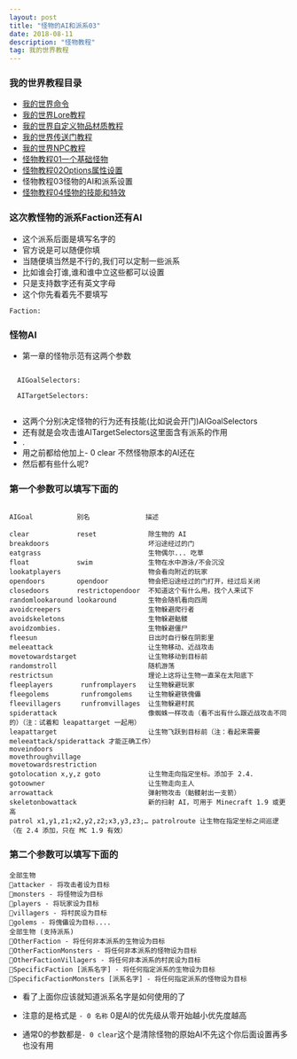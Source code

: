 ```yaml
---
layout: post
title: "怪物的AI和派系03"
date: 2018-08-11 
description: "怪物教程"
tag: 我的世界教程
--- 
```

### 我的世界教程目录
* [我的世界命令](https://www.thelunai.ml/2018/08/MC/)
* [我的世界Lore教程](https://www.thelunai.ml/2018/08/Lore/)
* [我的世界自定义物品材质教程](https://www.thelunai.ml/2018/08/ServerResourcePacks/)
* [我的世界传送门教程](https://www.thelunai.ml/2018/08/csm/)
* [我的世界NPC教程](https://www.thelunai.ml/2018/08/NPC/)
* [怪物教程01一个基础怪物](https://www.thelunai.ml/2018/08/gw01/)
* [怪物教程02Options属性设置](https://www.thelunai.ml/2018/08/gw02/)
* 怪物教程03怪物的AI和派系设置
* [怪物教程04怪物的技能和特效](https://www.thelunai.ml/2018/08/gw04/)
  
### 这次教怪物的派系Faction还有AI

* 这个派系后面是填写名字的
* 官方说是可以随便你填
* 当随便填当然是不行的,我们可以定制一些派系
* 比如谁会打谁,谁和谁中立这些都可以设置
* 只是支持数字还有英文字母
* 这个你先看着先不要填写
```
Faction: 
```

### 怪物AI

* 第一章的怪物示范有这两个参数

```

  AIGoalSelectors: 

  AITargetSelectors: 
  
```
* 这两个分别决定怪物的行为还有技能(比如说会开门)AIGoalSelectors
* 还有就是会攻击谁AITargetSelectors这里面含有派系的作用
* .
* 用之前都给他加上- 0 clear 不然怪物原本的AI还在
* 然后都有些什么呢?
### 第一个参数可以填写下面的

```
                                   
AIGoal           别名              描述
                                   
clear            reset             除生物的 AI
breakdoors                         坏沿途经过的门
eatgrass                           生物偶尔... 吃草
float            swim              生物在水中游泳/不会沉没
lookatplayers                      物会看向附近的玩家
opendoors        opendoor          物会把沿途经过的门打开，经过后关闭
closedoors       restrictopendoor  不知道这个有什么用，找个人来试下
randomlookaround lookaround        生物会随机看向四周
avoidcreepers                      生物躲避爬行者
avoidskeletons                     生物躲避骷髅
avoidzombies.                      生物躲避僵尸
fleesun                            日出时自行躲在阴影里
meleeattack                        让生物移动、近战攻击
movetowardstarget                  让生物移动到目标前
randomstroll                       随机游荡
restrictsun                        理论上这将让生物一直呆在太阳底下
fleeplayers       runfromplayers   让生物躲避玩家
fleegolems        runfromgolems    让生物躲避铁傀儡
fleevillagers     runfromvillages  让生物躲避村民
spiderattack                       像蜘蛛一样攻击（看不出有什么跟近战攻击不同的）（注：试着和 leapattarget 一起用）
leapattarget                       让生物飞跃到目标前（注：看起来需要 meleeattack/spiderattack 才能正确工作）
moveindoors  
movethroughvillage  
movetowardsrestriction  
gotolocation x,y,z goto            让生物走向指定坐标。添加于 2.4.
gotoowner                          让生物走向主人
arrowattack                        弹射物攻击（骷髅射出一支箭）
skeletonbowattack                  新的扫射 AI，可用于 Minecraft 1.9 或更高
patrol x1,y1,z1;x2,y2,z2;x3,y3,z3;… patrolroute 让生物在指定坐标之间巡逻（在 2.4 添加，只在 MC 1.9 有效）

```

### 第二个参数可以填写下面的

```
全部生物
attacker - 将攻击者设为目标
monsters - 将怪物设为目标
players - 将玩家设为目标
villagers - 将村民设为目标
golems - 将傀儡设为目标....
全部生物 (支持派系)
OtherFaction - 将任何非本派系的生物设为目标
OtherFactionMonsters - 将任何非本派系的怪物设为目标
OtherFactionVillagers - 将任何非本派系的村民设为目标
SpecificFaction [派系名字] - 将任何指定派系的生物设为目标
SpecificFactionMonsters [派系名字] - 将任何指定派系的怪物设为目标

```

* 看了上面你应该就知道派系名字是如何使用的了

* 注意的是格式是 `- 0 名称` 0是AI的优先级从零开始越小优先度越高
* 通常0的参数都是`- 0 clear`这个是清除怪物的原始AI不先这个你后面设置再多也没有用